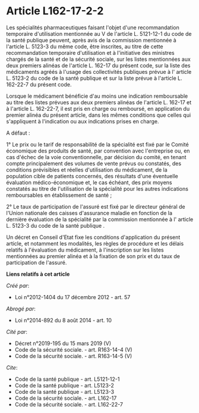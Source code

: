 # Article L162-17-2-2

Les spécialités pharmaceutiques faisant l'objet d'une recommandation temporaire d'utilisation mentionnée au  V de l'article
L. 5121-12-1 du code de la santé publique  peuvent, après avis de la commission mentionnée à l'article L. 5123-3 du même
code, être inscrites, au titre de cette recommandation temporaire d'utilisation et à l'initiative des ministres chargés de la
santé et de la sécurité sociale, sur les listes mentionnées aux deux premiers alinéas de l'article L. 162-17 du présent code,
sur la liste des médicaments agréés à l'usage des collectivités publiques prévue à l' article L. 5123-2 du code de la santé
publique  et sur la liste prévue à l'article L. 162-22-7 du présent code. 

Lorsque le médicament bénéficie d'au moins une indication remboursable au titre des listes prévues aux deux premiers alinéas
de l'article L. 162-17 et à l'article L. 162-22-7, il est pris en charge ou remboursé, en application du premier alinéa du
présent article, dans les mêmes conditions que celles qui s'appliquent à l'indication ou aux indications prises en charge. 

A défaut : 

1° Le prix ou le tarif de responsabilité de la spécialité est fixé par le Comité économique des produits de santé, par
convention avec l'entreprise ou, en cas d'échec de la voie conventionnelle, par décision du comité, en tenant compte
principalement des volumes de vente prévus ou constatés, des conditions prévisibles et réelles d'utilisation du médicament,
de la population cible de patients concernés, des résultats d'une éventuelle évaluation médico-économique et, le cas échéant,
des prix moyens constatés au titre de l'utilisation de la spécialité pour les autres indications remboursables en
établissement de santé ; 

2° Le taux de participation de l'assuré est fixé par le directeur général de l'Union nationale des caisses d'assurance
maladie en fonction de la dernière évaluation de la spécialité par la commission mentionnée à l' article L. 5123-3 du code de
la santé publique . 

Un décret en Conseil d'Etat fixe les conditions d'application du présent article, et notamment les modalités, les règles de
procédure et les délais relatifs à l'évaluation du médicament, à l'inscription sur les listes mentionnées au premier alinéa
et à la fixation de son prix et du taux de participation de l'assuré.

**Liens relatifs à cet article**

_Créé par_:

  - Loi n°2012-1404 du 17 décembre 2012 - art. 57

_Abrogé par_:

  - Loi n°2014-892 du 8 août 2014 - art. 10

_Cité par_:

  - Décret n°2019-195 du 15 mars 2019 (V)
  - Code de la sécurité sociale. - art. R163-14-4 (V)
  - Code de la sécurité sociale. - art. R163-14-5 (V)

_Cite_:

  - Code de la santé publique - art. L5121-12-1
  - Code de la santé publique - art. L5123-2
  - Code de la santé publique - art. L5123-3
  - Code de la sécurité sociale. - art. L162-17
  - Code de la sécurité sociale. - art. L162-22-7
